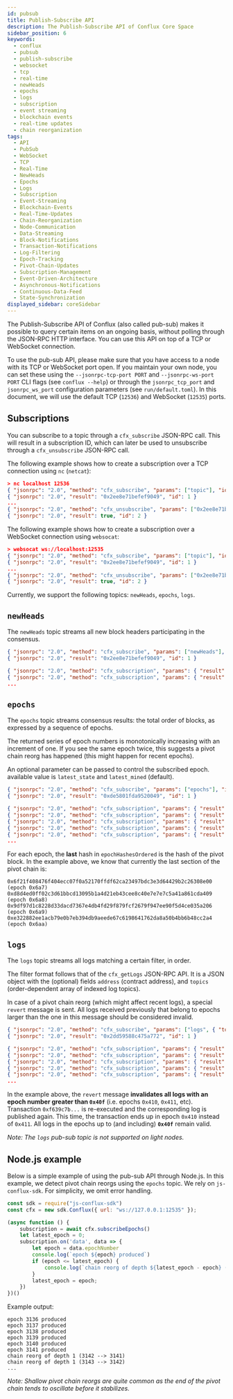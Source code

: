 ```yaml
---
id: pubsub
title: Publish-Subscribe API
description: The Publish-Subscribe API of Conflux Core Space
sidebar_position: 6
keywords:
  - conflux
  - pubsub
  - publish-subscribe
  - websocket
  - tcp
  - real-time
  - newHeads
  - epochs
  - logs
  - subscription
  - event streaming
  - blockchain events
  - real-time updates
  - chain reorganization
tags:
  - API
  - PubSub
  - WebSocket
  - TCP
  - Real-Time
  - NewHeads
  - Epochs
  - Logs
  - Subscription
  - Event-Streaming
  - Blockchain-Events
  - Real-Time-Updates
  - Chain-Reorganization
  - Node-Communication
  - Data-Streaming
  - Block-Notifications
  - Transaction-Notifications
  - Log-Filtering
  - Epoch-Tracking
  - Pivot-Chain-Updates
  - Subscription-Management
  - Event-Driven-Architecture
  - Asynchronous-Notifications
  - Continuous-Data-Feed
  - State-Synchronization
displayed_sidebar: coreSidebar
---
```


The Publish-Subscribe API of Conflux (also called pub-sub) makes it possible to query certain items on an ongoing basis, without polling through the JSON-RPC HTTP interface. You can use this API on top of a TCP or WebSocket connection.

To use the pub-sub API, please make sure that you have access to a node with its TCP or WebSocket port open. If you maintain your own node, you can set these using the `--jsonrpc-tcp-port PORT` and `--jsonrpc-ws-port PORT` CLI flags (see `conflux --help`) or through the `jsonrpc_tcp_port` and `jsonrpc_ws_port` configuration parameters (see `run/default.toml`). In this document, we will use the default TCP (`12536`) and WebSocket (`12535`) ports.

## Subscriptions

You can subscribe to a topic through a `cfx_subscribe` JSON-RPC call. This will result in a subscription ID, which can later be used to unsubscribe through a `cfx_unsubscribe` JSON-RPC call.

The following example shows how to create a subscription over a TCP connection using `nc` (`netcat`):

```json
> nc localhost 12536
{ "jsonrpc": "2.0", "method": "cfx_subscribe", "params": ["topic"], "id": 1 }
{ "jsonrpc": "2.0", "result": "0x2ee8e71befef9049", "id": 1 }
...
{ "jsonrpc": "2.0", "method": "cfx_unsubscribe", "params": ["0x2ee8e71befef9049"], "id": 2 }
{ "jsonrpc": "2.0", "result": true, "id": 2 }
```

The following example shows how to create a subscription over a WebSocket connection using `websocat`:

```json
> websocat ws://localhost:12535
{ "jsonrpc": "2.0", "method": "cfx_subscribe", "params": ["topic"], "id": 1 }
{ "jsonrpc": "2.0", "result": "0x2ee8e71befef9049", "id": 1 }
...
{ "jsonrpc": "2.0", "method": "cfx_unsubscribe", "params": ["0x2ee8e71befef9049"], "id": 2 }
{ "jsonrpc": "2.0", "result": true, "id": 2 }
```

Currently, we support the following topics: `newHeads`, `epochs`, `logs`.

## `newHeads`

The `newHeads` topic streams all new block headers participating in the consensus.

```json
{ "jsonrpc": "2.0", "method": "cfx_subscribe", "params": ["newHeads"], "id": 1 }
{ "jsonrpc": "2.0", "result": "0x2ee8e71befef9049", "id": 1 }

{ "jsonrpc": "2.0", "method": "cfx_subscription", "params": { "result": { "adaptive": false, "blame": 0, "deferredLogsBloomHash": "0xd397b3b043d87fcd6fad1291ff0bfd16401c274896d8c63a923727f077b8e0b5", "deferredReceiptsRoot": "0x959684cc863003d5ac5cb31bcf5baf7e1b4fc60963fcc36fbc1bf4394a0e2e3c", "deferredStateRoot": "0x72884d26f7de73cce4a06bddb985a7d9f8406c836dffdc8000f309684e55f9f3", "difficulty": "0x4", "epochNumber": "0x6a", "gasLimit": "0xb2d05e00", "hash": "0xcdd3831280b42552c4bdfe2893892d96008f1788f37122cbccf09b172f7035df", "height": "0x6a", "miner": "CFX:TYPE.USER:AARC9ABYCUE0HHZGYRR53M6CXEDGCCRMMYYBJGH4XG", "nonce": "0xd68368be06ba1a73", "parentHash": "0x16a3dfdb6beeb91a36019efedcb4863b854d98353ed1b260e4088f3cbb6510ad", "refereeHashes": [], "stable": true, "timestamp": "0x5e478223", "transactionsRoot": "0x1dcc4de8dec75d7aab85b567b6ccd41ad312451b948a7413f0a142fd40d49347" }, "subscription": "0x7b40ad26c24752d3" }}
{ "jsonrpc": "2.0", "method": "cfx_subscription", "params": { "result": { "adaptive": false, "blame": 0, "deferredLogsBloomHash": "0xd397b3b043d87fcd6fad1291ff0bfd16401c274896d8c63a923727f077b8e0b5", "deferredReceiptsRoot": "0x959684cc863003d5ac5cb31bcf5baf7e1b4fc60963fcc36fbc1bf4394a0e2e3c", "deferredStateRoot": "0xd7bb2ad6406b7ec8c4ed3f424b5cb08f23483a6208f1c551e7f8a54e7c764462", "difficulty": "0x4", "epochNumber": "0x6b", "gasLimit": "0xb2d05e00", "hash": "0xd8f1eead32f32fdd909e3654357d90846114e26931448701af086a41fcf725ef", "height": "0x6b", "miner": "CFX:TYPE.USER:AARC9ABYCUE0HHZGYRR53M6CXEDGCCRMMYYBJGH4XG", "nonce": "0xf590aad206a65c1c", "parentHash": "0xcdd3831280b42552c4bdfe2893892d96008f1788f37122cbccf09b172f7035df", "refereeHashes": [], "stable": true, "timestamp": "0x5e478224", "transactionsRoot": "0x1dcc4de8dec75d7aab85b567b6ccd41ad312451b948a7413f0a142fd40d49347" }, "subscription": "0x7b40ad26c24752d3" }}
...
```

## `epochs`

The `epochs` topic streams consensus results: the total order of blocks, as expressed by a sequence of epochs.

The returned series of epoch numbers is monotonically increasing with an increment of one. If you see the same epoch twice, this suggests a pivot chain reorg has happened (this might happen for recent epochs).

An optional parameter can be passed to control the subscribed epoch. available value is `latest_state` and `latest_mined` (default).

```json
{ "jsonrpc": "2.0", "method": "cfx_subscribe", "params": ["epochs"], "id": 1 }
{ "jsonrpc": "2.0", "result": "0xde5801fda9520049", "id": 1 }

{ "jsonrpc": "2.0", "method": "cfx_subscription", "params": { "result": { "epochNumber": "0x6a7", "epochHashesOrdered": ["0x6f21f408476f404ecc07f0a52170ffdf62ca23497bdc3e3d64429b2c26308e00"]}, "subscription": "0xcd73be4533944f33" }}
{ "jsonrpc": "2.0", "method": "cfx_subscription", "params": { "result": { "epochNumber": "0x6a8", "epochHashesOrdered": ["0x1bb99ee21dade175959da6a0a373a6f75732a2a7ea67adbda97f1bf7b4574ff1"]}, "subscription": "0xcd73be4533944f33" }}
{ "jsonrpc": "2.0", "method": "cfx_subscription", "params": { "result": { "epochNumber": "0x6a8", "epochHashesOrdered": ["0xd8d4ed0ff02c3d61bbcd13095b1a4d21eb43cee8c40e7e7e7c5a41a861cda409"]}, "subscription": "0xcd73be4533944f33" }}
{ "jsonrpc": "2.0", "method": "cfx_subscription", "params": { "result": { "epochNumber": "0x6a9", "epochHashesOrdered": ["0x1bb99ee21dade175959da6a0a373a6f75732a2a7ea67adbda97f1bf7b4574ff1", "0x9df97d1c8228d33dacd7367e4db4fd29f879fcf2679f947ee90f5d4ce035a206"]}, "subscription": "0xcd73be4533944f33" }}
{ "jsonrpc": "2.0", "method": "cfx_subscription", "params": { "result": { "epochNumber": "0x6aa", "epochHashesOrdered": ["0xe322882ee1acb79e0b7eb394db9aeede67c6198641762da8a50b4bb6b48cc2a4"]}, "subscription": "0xcd73be4533944f33" }}
...
```

For each epoch, the **last** hash in `epochHashesOrdered` is the hash of the pivot block. In the example above, we know that currently the last section of the pivot chain is:

```
0x6f21f408476f404ecc07f0a52170ffdf62ca23497bdc3e3d64429b2c26308e00 (epoch 0x6a7)
0xd8d4ed0ff02c3d61bbcd13095b1a4d21eb43cee8c40e7e7e7c5a41a861cda409 (epoch 0x6a8)
0x9df97d1c8228d33dacd7367e4db4fd29f879fcf2679f947ee90f5d4ce035a206 (epoch 0x6a9)
0xe322882ee1acb79e0b7eb394db9aeede67c6198641762da8a50b4bb6b48cc2a4 (epoch 0x6aa)
```

## `logs`

The `logs` topic streams all logs matching a certain filter, in order.

The filter format follows that of the `cfx_getLogs` JSON-RPC API. It is a JSON object with the (optional) fields `address` (contract address), and `topics` (order-dependent array of indexed log topics).

In case of a pivot chain reorg (which might affect recent logs), a special `revert` message is sent. All logs received previously that belong to epochs larger than the one in this message should be considered invalid.

```json
{ "jsonrpc": "2.0", "method": "cfx_subscribe", "params": ["logs", { "topics": ["0xc822296d568499547c3a5b93a500428bab54ef8f6a481f352c7086f1daf4277f"] }], "id": 1 }
{ "jsonrpc": "2.0", "result": "0x2dd59588c475a772", "id": 1 }

{ "jsonrpc": "2.0", "method": "cfx_subscription", "params": { "result": { "epochNumber": "0x3f3", "transactionHash": "0x89ee0aa76bc1a7c9340f3efcfc7c8263a212cadcb32f0231ef1395ef9c587899", "address": "CFX:TYPE.CONTRACT:ACC7UAWF5UBTNMEZVHU9DHC6SGHEA0403Y2DGPYFJP", "blockHash": "0x929ad718797e03cce31f66f234e12893c8be5e959dba14b8328205c9c136ddbe", "data": "0x000000000000000000000000f8b133b3dad547cdf0be685399b39241f2e6e77d", "logIndex": "0x0", "topics": ["0xc822296d568499547c3a5b93a500428bab54ef8f6a481f352c7086f1daf4277f", "0x000000000000000000000000f8b133b3dad547cdf0be685399b39241f2e6e77d"], "transactionIndex": "0x0", "transactionLogIndex": "0x0" }, "subscription": "0x2dd59588c475a772" }}
{ "jsonrpc": "2.0", "method": "cfx_subscription", "params": { "result": { "epochNumber": "0x40f", "transactionHash": "0x5cf00bb4ee966c340f459c57a53e4be7357bdf23bb055a95066d4408d5ecf118", "address": "CFX:TYPE.CONTRACT:ACCKUCYY5FHZKNBXMEEXWTAJ3BXMEG25B2B50PTA6V", "blockHash": "0xede319ddfa7a9710aef627aa152052da190d3798d2ad7fd7da8d953b48a1785e", "data": "0x000000000000000000000000f8b133b3dad547cdf0be685399b39241f2e6e77d", "logIndex": "0x0", "topics": ["0xc822296d568499547c3a5b93a500428bab54ef8f6a481f352c7086f1daf4277f", "0x000000000000000000000000f8b133b3dad547cdf0be685399b39241f2e6e77d"], "transactionIndex": "0x0", "transactionLogIndex": "0x0" }, "subscription": "0x2dd59588c475a772" }}
{ "jsonrpc": "2.0", "method": "cfx_subscription", "params": { "result": { "epochNumber": "0x411", "transactionHash": "0xf639c7b26df0d60bc8306c7877d7ec3c361b2157d14b12b704ea5500d70d8798", "address": "CFX:TYPE.CONTRACT:ACC7UAWF5UBTNMEZVHU9DHC6SGHEA0403Y2DGPYFJP", "blockHash": "0x3742f695f9b2270b51b9a409ff499caf298dd46dc9d3bbe8360c4997ce9b00c7", "data": "0x000000000000000000000000f8b133b3dad547cdf0be685399b39241f2e6e77d", "logIndex": "0x0", "topics": ["0xc822296d568499547c3a5b93a500428bab54ef8f6a481f352c7086f1daf4277f", "0x000000000000000000000000f8b133b3dad547cdf0be685399b39241f2e6e77d"], "transactionIndex": "0x0", "transactionLogIndex": "0x0" }, "subscription": "0x2dd59588c475a772" }}
{ "jsonrpc": "2.0", "method": "cfx_subscription", "params": { "result": { "revertTo": "0x40f" }, "subscription": "0x2dd59588c475a772" }}
{ "jsonrpc": "2.0", "method": "cfx_subscription", "params": { "result": { "epochNumber": "0x410", "transactionHash": "0xf639c7b26df0d60bc8306c7877d7ec3c361b2157d14b12b704ea5500d70d8798", "address": "CFX:TYPE.CONTRACT:ACCKUCYY5FHZKNBXMEEXWTAJ3BXMEG25B2B50PTA6V", "blockHash": "0x24faa39196ee34d1d04cd4c44012bd28a757b251e0551d9503bf6685b467e0d5", "data": "0x000000000000000000000000f8b133b3dad547cdf0be685399b39241f2e6e77d", "logIndex": "0x0", "topics": ["0xc822296d568499547c3a5b93a500428bab54ef8f6a481f352c7086f1daf4277f", "0x000000000000000000000000f8b133b3dad547cdf0be685399b39241f2e6e77d"], "transactionIndex": "0x0", "transactionLogIndex": "0x0" }, "subscription": "0x2dd59588c475a772" }}
...
```

In the example above, the `revert` message **invalidates all logs with an epoch number greater than `0x40f`** (i.e. epochs `0x410`, `0x411`, etc). Transaction `0xf639c7b...` is re-executed and the corresponding log is published again. This time, the transaction ends up in epoch `0x410` instead of `0x411`. All logs in the epochs up to (and including) **`0x40f`** remain valid.

*Note: The `logs` pub-sub topic is not supported on light nodes.*

## Node.js example

Below is a simple example of using the pub-sub API through Node.js. In this example, we detect pivot chain reorgs using the `epochs` topic. We rely on `js-conflux-sdk`. For simplicity, we omit error handling.

```js
const sdk = require("js-conflux-sdk")
const cfx = new sdk.Conflux({ url: "ws://127.0.0.1:12535" });

(async function () {
    subscription = await cfx.subscribeEpochs()
    let latest_epoch = 0;
    subscription.on('data', data => {
        let epoch = data.epochNumber
        console.log(`epoch ${epoch} produced`)
        if (epoch <= latest_epoch) {
            console.log(`chain reorg of depth ${latest_epoch - epoch} (${latest_epoch} --> ${epoch})`);
        }
        latest_epoch = epoch;
    })
})()

```

Example output:

```
epoch 3136 produced
epoch 3137 produced
epoch 3138 produced
epoch 3139 produced
epoch 3140 produced
epoch 3141 produced
chain reorg of depth 1 (3142 --> 3141)
chain reorg of depth 1 (3143 --> 3142)
...
```

*Note: Shallow pivot chain reorgs are quite common as the end of the pivot chain tends to oscillate before it stabilizes.*
